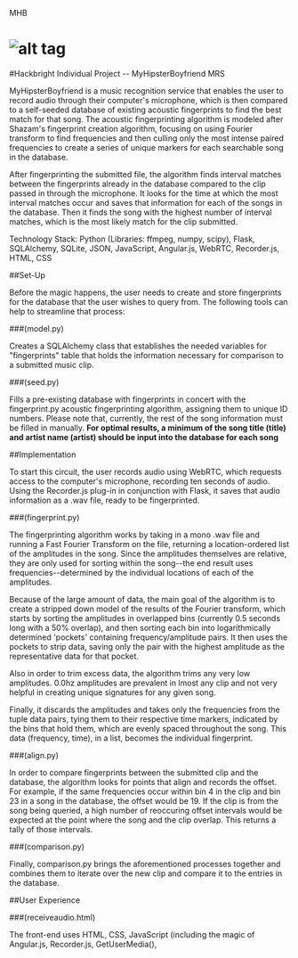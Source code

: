 MHB

![alt tag](https://raw.github.com/username/projectname/branch/path/to/img.png)
===

#Hackbright Individual Project -- MyHipsterBoyfriend MRS

MyHipsterBoyfriend is a music recognition service that enables the user to record audio through their computer's microphone, which is then compared to a self-seeded database of existing acoustic fingerprints to find the best match for that song. The acoustic fingerprinting algorithm is modeled after Shazam's fingerprint creation algorithm, focusing on using Fourier transform to find frequencies and then culling only the most intense paired frequencies to create a series of unique markers for each searchable song in the database.

After fingerprinting the submitted file, the algorithm finds interval matches between the fingerprints already in the database compared to the clip passed in through the microphone. It looks for the time at which the most interval matches occur and saves that information for each of the songs in the database. Then it finds the song with the highest number of interval matches, which is the most likely match for the clip submitted. 

Technology Stack: Python (Libraries: ffmpeg, numpy, scipy), Flask, SQLAlchemy, SQLite, JSON, JavaScript, Angular.js, WebRTC, Recorder.js, HTML, CSS

##Set-Up

Before the magic happens, the user needs to create and store fingerprints for the database that the user wishes to query from. The following tools can help to streamline that process:

###(model.py)

Creates a SQLAlchemy class that establishes the needed variables for "fingerprints" table that holds the information necessary for comparison to a submitted music clip. 

###(seed.py)

Fills a pre-existing database with fingerprints in concert with the fingerprint.py acoustic fingerprinting algorithm, assigning them to unique ID numbers. Please note that, currently, the rest of the song information must be filled in manually. **For optimal results, a minimum of the song title (title) and artist name (artist) should be input into the database for each song**

##Implementation

To start this circuit, the user records audio using WebRTC, which requests access to the computer's microphone, recording ten seconds of audio. Using the Recorder.js plug-in in conjunction with Flask, it saves that audio information as a .wav file, ready to be fingerprinted. 

###(fingerprint.py)

The fingerprinting algorithm works by taking in a mono .wav file and running a Fast Fourier Transform on the file, returning a location-ordered list of the amplitudes in the song. Since the amplitudes themselves are relative, they are only used for sorting within the song--the end result uses frequencies--determined by the individual locations of each of the amplitudes. 

Because of the large amount of data, the main goal of the algorithm is to create a stripped down model of the results of the Fourier transform, which starts by sorting the amplitudes in overlapped bins (currently 0.5 seconds long with a 50% overlap), and then sorting each bin into logarithmically determined 'pockets' containing frequency/amplitude pairs. It then uses the pockets to strip data, saving only the pair with the highest amplitude as the representative data for that pocket. 

Also in order to trim excess data, the algorithm trims any very low amplitudes. 0.0hz amplitudes are prevalent in lmost any clip and not very helpful in creating unique signatures for any given song. 

Finally, it discards the amplitudes and takes only the frequencies from the tuple data pairs, tying them to their respective time markers, indicated by the bins that hold them, which are evenly spaced throughout the song. This data (frequency, time), in a list, becomes the individual fingerprint. 

###(align.py)

In order to compare fingerprints between the submitted clip and the database, the algorithm looks for points that align and records the offset. For example, if the same frequencies occur within bin 4 in the clip and bin 23 in a song in the database, the offset would be 19. If the clip is from the song being queried, a high number of reoccuring offset intervals would be expected at the point where the song and the clip overlap. This returns a tally of those intervals.

###(comparison.py)

Finally, comparison.py brings the aforementioned processes together and combines them to iterate over the new clip and compare it to the entries in the database. 

##User Experience

###(receiveaudio.html)

The front-end uses HTML, CSS, JavaScript (including the magic of Angular.js, Recorder.js, GetUserMedia(), 
